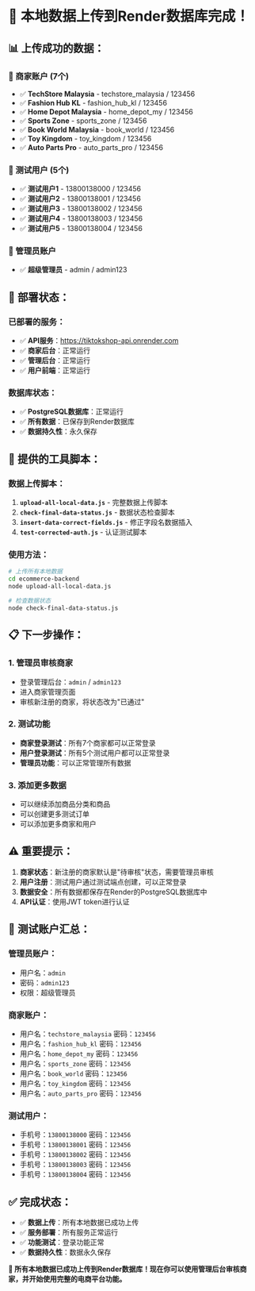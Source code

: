 # 🎉 本地数据上传到Render数据库完成！

## 📊 **上传成功的数据：**

### **👥 商家账户 (7个)**
- ✅ **TechStore Malaysia** - techstore_malaysia / 123456
- ✅ **Fashion Hub KL** - fashion_hub_kl / 123456  
- ✅ **Home Depot Malaysia** - home_depot_my / 123456
- ✅ **Sports Zone** - sports_zone / 123456
- ✅ **Book World Malaysia** - book_world / 123456
- ✅ **Toy Kingdom** - toy_kingdom / 123456
- ✅ **Auto Parts Pro** - auto_parts_pro / 123456

### **👤 测试用户 (5个)**
- ✅ **测试用户1** - 13800138000 / 123456
- ✅ **测试用户2** - 13800138001 / 123456
- ✅ **测试用户3** - 13800138002 / 123456
- ✅ **测试用户4** - 13800138003 / 123456
- ✅ **测试用户5** - 13800138004 / 123456

### **🔐 管理员账户**
- ✅ **超级管理员** - admin / admin123

## 🚀 **部署状态：**

### **已部署的服务：**
- ✅ **API服务**：https://tiktokshop-api.onrender.com
- ✅ **商家后台**：正常运行
- ✅ **管理后台**：正常运行  
- ✅ **用户前端**：正常运行

### **数据库状态：**
- ✅ **PostgreSQL数据库**：正常运行
- ✅ **所有数据**：已保存到Render数据库
- ✅ **数据持久性**：永久保存

## 🔧 **提供的工具脚本：**

### **数据上传脚本：**
1. **`upload-all-local-data.js`** - 完整数据上传脚本
2. **`check-final-data-status.js`** - 数据状态检查脚本
3. **`insert-data-correct-fields.js`** - 修正字段名数据插入
4. **`test-corrected-auth.js`** - 认证测试脚本

### **使用方法：**
```bash
# 上传所有本地数据
cd ecommerce-backend
node upload-all-local-data.js

# 检查数据状态
node check-final-data-status.js
```

## 📋 **下一步操作：**

### **1. 管理员审核商家**
- 登录管理后台：`admin` / `admin123`
- 进入商家管理页面
- 审核新注册的商家，将状态改为"已通过"

### **2. 测试功能**
- **商家登录测试**：所有7个商家都可以正常登录
- **用户登录测试**：所有5个测试用户都可以正常登录
- **管理员功能**：可以正常管理所有数据

### **3. 添加更多数据**
- 可以继续添加商品分类和商品
- 可以创建更多测试订单
- 可以添加更多商家和用户

## ⚠️ **重要提示：**

1. **商家状态**：新注册的商家默认是"待审核"状态，需要管理员审核
2. **用户注册**：测试用户通过测试端点创建，可以正常登录
3. **数据安全**：所有数据都保存在Render的PostgreSQL数据库中
4. **API认证**：使用JWT token进行认证

## 🎯 **测试账户汇总：**

### **管理员账户：**
- 用户名：`admin`
- 密码：`admin123`
- 权限：超级管理员

### **商家账户：**
- 用户名：`techstore_malaysia` 密码：`123456`
- 用户名：`fashion_hub_kl` 密码：`123456`
- 用户名：`home_depot_my` 密码：`123456`
- 用户名：`sports_zone` 密码：`123456`
- 用户名：`book_world` 密码：`123456`
- 用户名：`toy_kingdom` 密码：`123456`
- 用户名：`auto_parts_pro` 密码：`123456`

### **测试用户：**
- 手机号：`13800138000` 密码：`123456`
- 手机号：`13800138001` 密码：`123456`
- 手机号：`13800138002` 密码：`123456`
- 手机号：`13800138003` 密码：`123456`
- 手机号：`13800138004` 密码：`123456`

## ✅ **完成状态：**

- ✅ **数据上传**：所有本地数据已成功上传
- ✅ **服务部署**：所有服务正常运行
- ✅ **功能测试**：登录功能正常
- ✅ **数据持久性**：数据永久保存

**🎉 所有本地数据已成功上传到Render数据库！现在你可以使用管理后台审核商家，并开始使用完整的电商平台功能。**
